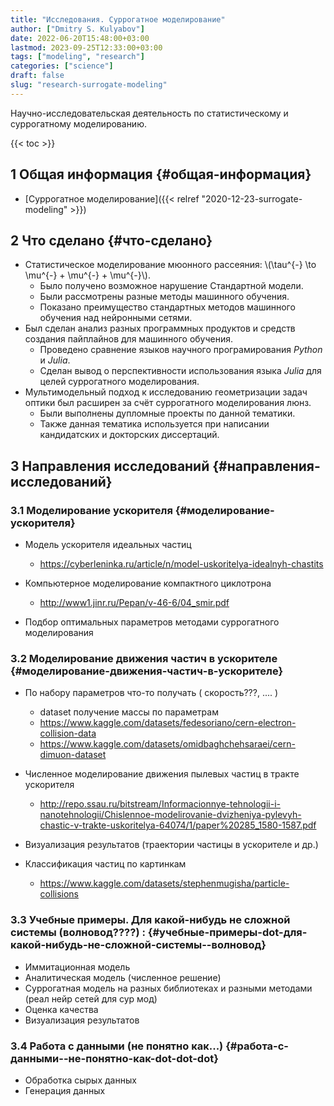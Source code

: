 ```yaml
---
title: "Исследования. Суррогатное моделирование"
author: ["Dmitry S. Kulyabov"]
date: 2022-06-20T15:48:00+03:00
lastmod: 2023-09-25T12:33:00+03:00
tags: ["modeling", "research"]
categories: ["science"]
draft: false
slug: "research-surrogate-modeling"
---
```


Научно-исследовательская деятельность по статистическому и суррогатному моделированию.

<!--more-->

{{< toc >}}


## <span class="section-num">1</span> Общая информация {#общая-информация}

-   [Суррогатное моделирование]({{< relref "2020-12-23-surrogate-modeling" >}})


## <span class="section-num">2</span> Что сделано {#что-сделано}

-   Статистическое моделирование мюонного рассеяния: \\(\tau^{-} \to \mu^{-} + \mu^{-} + \mu^{-}\\).
    -   Было получено возможное нарушение Стандартной модели.
    -   Были рассмотрены разные методы машинного обучения.
    -   Показано преимущество стандартных методов машинного обучения над нейронными сетями.
-   Был сделан анализ разных программных продуктов и средств создания пайплайнов для машинного обучения.
    -   Проведено сравнение языков научного програмирования _Python_ и _Julia_.
    -   Сделан вывод о перспективности использования языка _Julia_ для целей суррогатного моделирования.
-   Мультимодельный подход к исследованию геометризации задач оптики был расширен за счёт суррогатного моделирования люнз.
    -   Были выполнены дупломные проекты по данной тематики.
    -   Также данная тематика используется при написании кандидатских и докторских диссертаций.


## <span class="section-num">3</span> Направления исследований {#направления-исследований}


### <span class="section-num">3.1</span> Моделирование ускорителя {#моделирование-ускорителя}

-   Модель ускорителя идеальных частиц
    -   <https://cyberleninka.ru/article/n/model-uskoritelya-idealnyh-chastits>

-   Компьютерное моделирование компактного циклотрона
    -   <http://www1.jinr.ru/Pepan/v-46-6/04_smir.pdf>

-   Подбор оптимальных параметров методами суррогатного моделирования


### <span class="section-num">3.2</span> Моделирование движения частич в ускорителе {#моделирование-движения-частич-в-ускорителе}

-   По набору параметров что-то получать ( скорость???, .... )
    -   dataset получение массы по параметрам
    -   <https://www.kaggle.com/datasets/fedesoriano/cern-electron-collision-data>
    -   <https://www.kaggle.com/datasets/omidbaghchehsaraei/cern-dimuon-dataset>

-   Численное моделирование движения пылевых частиц в тракте ускорителя
    -   <http://repo.ssau.ru/bitstream/Informacionnye-tehnologii-i-nanotehnologii/Chislennoe-modelirovanie-dvizheniya-pylevyh-chastic-v-trakte-uskoritelya-64074/1/paper%20285_1580-1587.pdf>

-   Визуализация результатов (траектории частицы в ускорителе и др.)
-   Классификация частиц по картинкам
    -   <https://www.kaggle.com/datasets/stephenmugisha/particle-collisions>


### <span class="section-num">3.3</span> Учебные примеры. Для какой-нибудь не сложной системы (волновод????) : {#учебные-примеры-dot-для-какой-нибудь-не-сложной-системы--волновод}

-   Иммитационная модель
-   Аналитическая модель (численное решение)
-   Суррогатная модель на разных библиотеках и разными методами (реал нейр сетей для сур мод)
-   Оценка качества
-   Визуализация результатов


### <span class="section-num">3.4</span> Работа с данными (не понятно как...) {#работа-с-данными--не-понятно-как-dot-dot-dot}

-   Обработка сырых данных
-   Генерация данных
